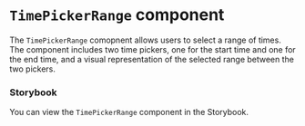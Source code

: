 # `TimePickerRange` component
The `TimePickerRange` comopnent allows users to select a range of times. The component includes two time pickers, one for the start time and one for the end time, and a visual representation of the selected range between the two pickers.

### Storybook
You can view the `TimePickerRange` component in the Storybook.